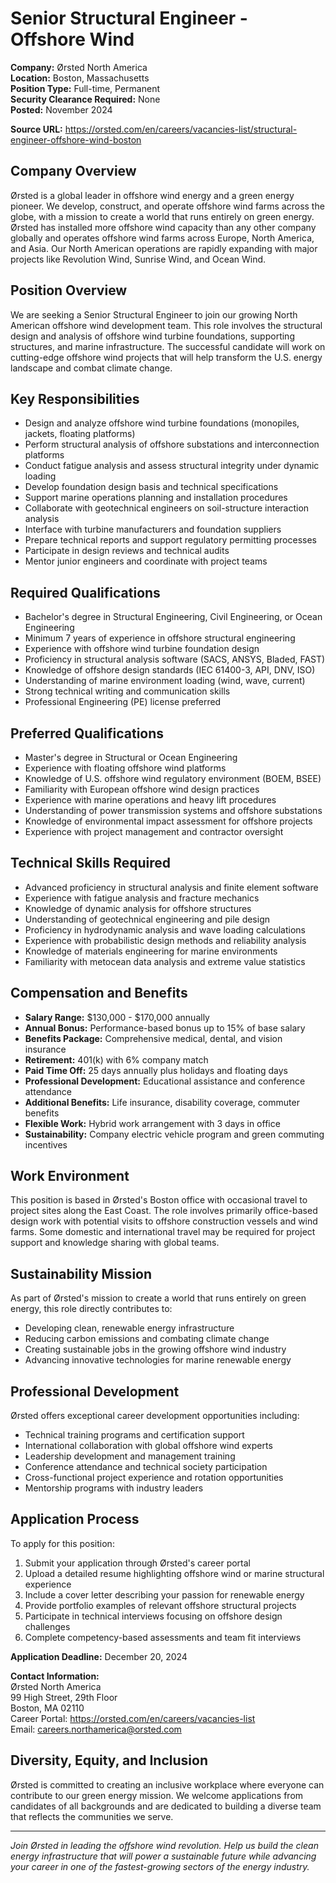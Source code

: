 # Senior Structural Engineer - Offshore Wind

**Company:** Ørsted North America  
**Location:** Boston, Massachusetts  
**Position Type:** Full-time, Permanent  
**Security Clearance Required:** None  
**Posted:** November 2024  

**Source URL:** https://orsted.com/en/careers/vacancies-list/structural-engineer-offshore-wind-boston

## Company Overview

Ørsted is a global leader in offshore wind energy and a green energy pioneer. We develop, construct, and operate offshore wind farms across the globe, with a mission to create a world that runs entirely on green energy. Ørsted has installed more offshore wind capacity than any other company globally and operates offshore wind farms across Europe, North America, and Asia. Our North American operations are rapidly expanding with major projects like Revolution Wind, Sunrise Wind, and Ocean Wind.

## Position Overview

We are seeking a Senior Structural Engineer to join our growing North American offshore wind development team. This role involves the structural design and analysis of offshore wind turbine foundations, supporting structures, and marine infrastructure. The successful candidate will work on cutting-edge offshore wind projects that will help transform the U.S. energy landscape and combat climate change.

## Key Responsibilities

- Design and analyze offshore wind turbine foundations (monopiles, jackets, floating platforms)
- Perform structural analysis of offshore substations and interconnection platforms
- Conduct fatigue analysis and assess structural integrity under dynamic loading
- Develop foundation design basis and technical specifications
- Support marine operations planning and installation procedures
- Collaborate with geotechnical engineers on soil-structure interaction analysis
- Interface with turbine manufacturers and foundation suppliers
- Prepare technical reports and support regulatory permitting processes
- Participate in design reviews and technical audits
- Mentor junior engineers and coordinate with project teams

## Required Qualifications

- Bachelor's degree in Structural Engineering, Civil Engineering, or Ocean Engineering
- Minimum 7 years of experience in offshore structural engineering
- Experience with offshore wind turbine foundation design
- Proficiency in structural analysis software (SACS, ANSYS, Bladed, FAST)
- Knowledge of offshore design standards (IEC 61400-3, API, DNV, ISO)
- Understanding of marine environment loading (wind, wave, current)
- Strong technical writing and communication skills
- Professional Engineering (PE) license preferred

## Preferred Qualifications

- Master's degree in Structural or Ocean Engineering
- Experience with floating offshore wind platforms
- Knowledge of U.S. offshore wind regulatory environment (BOEM, BSEE)
- Familiarity with European offshore wind design practices
- Experience with marine operations and heavy lift procedures
- Understanding of power transmission systems and offshore substations
- Knowledge of environmental impact assessment for offshore projects
- Experience with project management and contractor oversight

## Technical Skills Required

- Advanced proficiency in structural analysis and finite element software
- Experience with fatigue analysis and fracture mechanics
- Knowledge of dynamic analysis for offshore structures
- Understanding of geotechnical engineering and pile design
- Proficiency in hydrodynamic analysis and wave loading calculations
- Experience with probabilistic design methods and reliability analysis
- Knowledge of materials engineering for marine environments
- Familiarity with metocean data analysis and extreme value statistics

## Compensation and Benefits

- **Salary Range:** $130,000 - $170,000 annually
- **Annual Bonus:** Performance-based bonus up to 15% of base salary
- **Benefits Package:** Comprehensive medical, dental, and vision insurance
- **Retirement:** 401(k) with 6% company match
- **Paid Time Off:** 25 days annually plus holidays and floating days
- **Professional Development:** Educational assistance and conference attendance
- **Additional Benefits:** Life insurance, disability coverage, commuter benefits
- **Flexible Work:** Hybrid work arrangement with 3 days in office
- **Sustainability:** Company electric vehicle program and green commuting incentives

## Work Environment

This position is based in Ørsted's Boston office with occasional travel to project sites along the East Coast. The role involves primarily office-based design work with potential visits to offshore construction vessels and wind farms. Some domestic and international travel may be required for project support and knowledge sharing with global teams.

## Sustainability Mission

As part of Ørsted's mission to create a world that runs entirely on green energy, this role directly contributes to:
- Developing clean, renewable energy infrastructure
- Reducing carbon emissions and combating climate change
- Creating sustainable jobs in the growing offshore wind industry
- Advancing innovative technologies for marine renewable energy

## Professional Development

Ørsted offers exceptional career development opportunities including:
- Technical training programs and certification support
- International collaboration with global offshore wind experts
- Leadership development and management training
- Conference attendance and technical society participation
- Cross-functional project experience and rotation opportunities
- Mentorship programs with industry leaders

## Application Process

To apply for this position:

1. Submit your application through Ørsted's career portal
2. Upload a detailed resume highlighting offshore wind or marine structural experience
3. Include a cover letter describing your passion for renewable energy
4. Provide portfolio examples of relevant offshore structural projects
5. Participate in technical interviews focusing on offshore design challenges
6. Complete competency-based assessments and team fit interviews

**Application Deadline:** December 20, 2024

**Contact Information:**  
Ørsted North America  
99 High Street, 29th Floor  
Boston, MA 02110  
Career Portal: https://orsted.com/en/careers/vacancies-list  
Email: careers.northamerica@orsted.com

## Diversity, Equity, and Inclusion

Ørsted is committed to creating an inclusive workplace where everyone can contribute to our green energy mission. We welcome applications from candidates of all backgrounds and are dedicated to building a diverse team that reflects the communities we serve.

---

*Join Ørsted in leading the offshore wind revolution. Help us build the clean energy infrastructure that will power a sustainable future while advancing your career in one of the fastest-growing sectors of the energy industry.*
